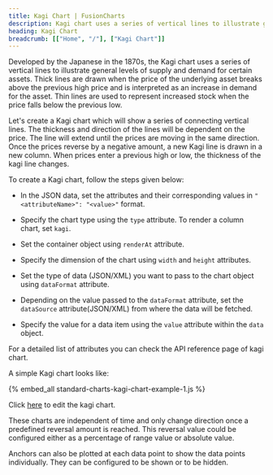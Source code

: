 ```yaml
---
title: Kagi Chart | FusionCharts
description: Kagi chart uses a series of vertical lines to illustrate general levels of supply and demand for certain assets. These charts are independent of time
heading: Kagi Chart
breadcrumb: [["Home", "/"], ["Kagi Chart"]]
---
```


Developed by the Japanese in the 1870s, the Kagi chart uses a series of vertical lines to illustrate general levels of supply and demand for certain assets. Thick lines are drawn when the price of the underlying asset breaks above the previous high price and is interpreted as an increase in demand for the asset. Thin lines are used to represent increased stock when the price falls below the previous low.

Let's create a Kagi chart which will show a series of connecting vertical lines. The thickness and direction of the lines will be dependent on the price. The line will extend until the prices are moving in the same direction. Once the prices reverse by a negative amount, a new Kagi line is drawn in a new column. When prices enter a previous high or low, the thickness of the kagi line changes.


To create a Kagi chart, follow the steps given below:

* In the JSON data, set the attributes and their corresponding values in `"<attributeName>": "<value>"` format.

* Specify the chart type using the `type` attribute. To render a column chart, set `kagi`.

* Set the container object using `renderAt` attribute.

* Specify the dimension of the chart using `width` and `height` attributes.

* Set the type of data (JSON/XML) you want to pass to the chart object using `dataFormat` attribute.

* Depending on the value passed to the `dataFormat` attribute, set the `dataSource` attribute(JSON/XML) from where the data will be fetched.

* Specify the value for a data item using the `value` attribute within the `data` object.

For a detailed list of attributes you can check the API reference page of kagi chart.

A simple Kagi chart looks like:

{% embed_all standard-charts-kagi-chart-example-1.js %}

Click [here](http://jsfiddle.net/fusioncharts/JRZ36/) to edit the kagi chart.

These charts are independent of time and only change direction once a predefined reversal amount is reached. This reversal value could be configured either as a percentage of range value or absolute value.

Anchors can also be plotted at each data point to show the data points individually. They can be configured to be shown or to be hidden.